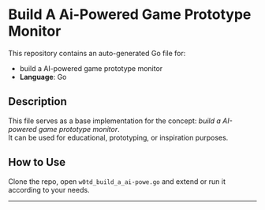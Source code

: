 # Build A Ai-Powered Game Prototype Monitor

This repository contains an auto-generated Go file for:

- build a AI-powered game prototype monitor
- **Language**: Go

## Description

This file serves as a base implementation for the concept: *build a AI-powered game prototype monitor*.  
It can be used for educational, prototyping, or inspiration purposes.

## How to Use

Clone the repo, open `w0td_build_a_ai-powe.go` and extend or run it according to your needs.

---


